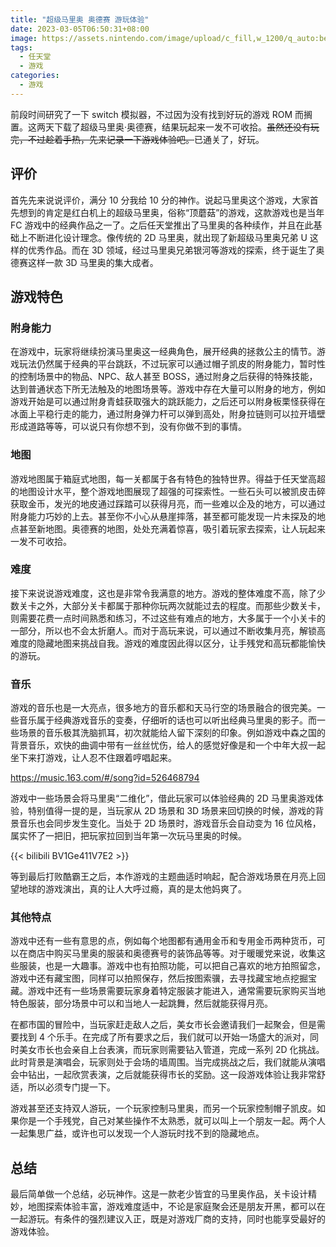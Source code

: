 ```yaml
---
title: "超级马里奥 奥德赛 游玩体验"
date: 2023-03-05T06:50:31+08:00
image: https://assets.nintendo.com/image/upload/c_fill,w_1200/q_auto:best/f_auto/dpr_2.0/ncom/software/switch/70010000001130/c42553b4fd0312c31e70ec7468c6c9bccd739f340152925b9600631f2d29f8b5
tags:
  - 任天堂
  - 游戏
categories:
  - 游戏
---
```


前段时间研究了一下 switch 模拟器，不过因为没有找到好玩的游戏 ROM 而搁置。这两天下载了超级马里奥·奥德赛，结果玩起来一发不可收拾。~~虽然还没有玩完，不过趁着手热，先来记录一下游戏体验吧。~~已通关了，好玩。

## 评价

首先先来说说评价，满分 10 分我给 10 分的神作。说起马里奥这个游戏，大家首先想到的肯定是红白机上的超级马里奥，俗称“顶蘑菇”的游戏，这款游戏也是当年 FC 游戏中的经典作品之一了。之后任天堂推出了马里奥的各种续作，并且在此基础上不断进化设计理念。像传统的 2D 马里奥，就出现了新超级马里奥兄弟 U 这样的优秀作品。而在 3D 领域，经过马里奥兄弟银河等游戏的探索，终于诞生了奥德赛这样一款 3D 马里奥的集大成者。

## 游戏特色

### 附身能力

在游戏中，玩家将继续扮演马里奥这一经典角色，展开经典的拯救公主的情节。游戏玩法仍然属于经典的平台跳跃，不过玩家可以通过帽子凯皮的附身能力，暂时性的控制场景中的物品、NPC、敌人甚至 BOSS，通过附身之后获得的特殊技能，达到普通状态下所无法触及的地图场景等。游戏中存在大量可以附身的地方，例如游戏开始是可以通过附身青蛙获取强大的跳跃能力，之后还可以附身板栗怪获得在冰面上平稳行走的能力，通过附身弹力杆可以弹到高处，附身拉链则可以拉开墙壁形成道路等等，可以说只有你想不到，没有你做不到的事情。

### 地图

游戏地图属于箱庭式地图，每一关都属于各有特色的独特世界。得益于任天堂高超的地图设计水平，整个游戏地图展现了超强的可探索性。一些石头可以被凯皮击碎获取金币，发光的地皮通过踩踏可以获得月亮，而一些难以企及的地方，可以通过附身能力巧妙的上去。甚至你不小心从悬崖摔落，甚至都可能发现一片未探及的地点甚至新地图。奥德赛的地图，处处充满着惊喜，吸引着玩家去探索，让人玩起来一发不可收拾。

### 难度

接下来说说游戏难度，这也是非常令我满意的地方。游戏的整体难度不高，除了少数关卡之外，大部分关卡都属于那种你玩两次就能过去的程度。而那些少数关卡，则需要花费一点时间熟悉和练习，不过这些有难点的地方，大多属于一个小关卡的一部分，所以也不会太折磨人。而对于高玩来说，可以通过不断收集月亮，解锁高难度的隐藏地图来挑战自我。游戏的难度因此得以区分，让手残党和高玩都能愉快的游玩。

### 音乐

游戏的音乐也是一大亮点，很多地方的音乐都和天马行空的场景融合的很完美。一些音乐属于经典游戏音乐的变奏，仔细听的话也可以听出经典马里奥的影子。而一些场景的音乐极其洗脑抓耳，初次就能给人留下深刻的印象。例如游戏中森之国的背景音乐，欢快的曲调中带有一丝丝忧伤，给人的感觉好像是和一个中年大叔一起坐下来打游戏，让人忍不住跟着哼唱起来。

<https://music.163.com/#/song?id=526468794>

游戏中一些场景会将马里奥“二维化”，借此玩家可以体验经典的 2D 马里奥游戏体验，特别值得一提的是，当玩家从 2D 场景和 3D 场景来回切换的时候，游戏的背景音乐也会同步发生变化。当处于 2D 场景时，游戏音乐会自动变为 16 位风格，属实怀了一把旧，把玩家拉回到当年第一次玩马里奥的时候。

{{< bilibili BV1Ge411V7E2 >}}

等到最后打败酷霸王之后，本作游戏的主题曲适时响起，配合游戏场景在月亮上回望地球的游戏演出，真的让人大呼过瘾，真的是太他妈爽了。

### 其他特点

游戏中还有一些有意思的点，例如每个地图都有通用金币和专用金币两种货币，可以在商店中购买马里奥的服装和奥德赛号的装饰品等等。对于暖暖党来说，收集这些服装，也是一大趣事。游戏中也有拍照功能，可以把自己喜欢的地方拍照留念，游戏中还有藏宝图，同样可以拍照保存，然后按图索骥，去寻找藏宝地点挖掘宝藏。游戏中还有一些场景需要玩家身着特定服装才能进入，通常需要玩家购买当地特色服装，部分场景中可以和当地人一起跳舞，然后就能获得月亮。

在都市国的冒险中，当玩家赶走敌人之后，美女市长会邀请我们一起聚会，但是需要找到 4 个乐手。在完成了所有要求之后，我们就可以开始一场盛大的派对，同时美女市长也会亲自上台表演，而玩家则需要钻入管道，完成一系列 2D 化挑战。此时背景是演唱会，玩家则处于会场的墙周围。当完成挑战之后，我们就能从演唱会中钻出，一起欣赏表演，之后就能获得市长的奖励。这一段游戏体验让我非常舒适，所以必须专门提一下。

游戏甚至还支持双人游玩，一个玩家控制马里奥，而另一个玩家控制帽子凯皮。如果你是一个手残党，自己对某些操作不太熟悉，就可以叫上一个朋友一起。两个人一起集思广益，或许也可以发现一个人游玩时找不到的隐藏地点。

## 总结

最后简单做一个总结，必玩神作。这是一款老少皆宜的马里奥作品，关卡设计精妙，地图探索体验丰富，游戏难度适中，不论是家庭聚会还是朋友开黑，都可以在一起游玩。有条件的强烈建议入正，既是对游戏厂商的支持，同时也能享受最好的游戏体验。
